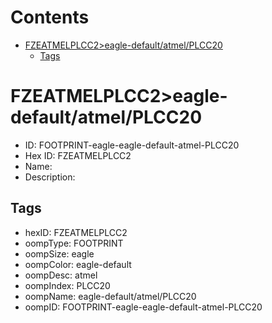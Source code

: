 



Contents
========

* [FZEATMELPLCC2>eagle-default/atmel/PLCC20](#fzeatmelplcc2eagle-defaultatmelplcc20)
	* [Tags](#tags)

# FZEATMELPLCC2>eagle-default/atmel/PLCC20

- ID: FOOTPRINT-eagle-eagle-default-atmel-PLCC20
- Hex ID: FZEATMELPLCC2
- Name: 
- Description: 

## Tags

- hexID: FZEATMELPLCC2
- oompType: FOOTPRINT
- oompSize: eagle
- oompColor: eagle-default
- oompDesc: atmel
- oompIndex: PLCC20
- oompName: eagle-default/atmel/PLCC20
- oompID: FOOTPRINT-eagle-eagle-default-atmel-PLCC20
